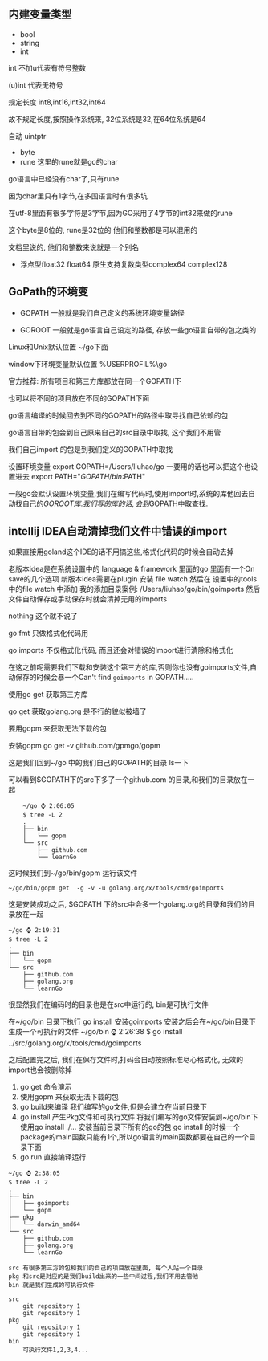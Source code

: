 ## 内建变量类型

- bool
- string
- int

int 不加u代表有符号整数

(u)int 代表无符号 

规定长度 int8,int16,int32,int64

故不规定长度,按照操作系统来, 32位系统是32,在64位系统是64

自动 uintptr



- byte
- rune
这里的rune就是go的char

go语言中已经没有char了,只有rune

因为char里只有1字节,在多国语言时有很多坑

在utf-8里面有很多字符是3字节,因为GO采用了4字节的int32来做的rune

这个byte是8位的, rune是32位的 他们和整数都是可以混用的

文档里说的, 他们和整数来说就是一个别名

- 浮点型float32 float64  原生支持复数类型complex64 complex128




## GoPath的环境变

- GOPATH 一般就是我们自己定义的系统环境变量路径

- GOROOT 一般就是go语言自己设定的路径, 存放一些go语言自带的包之类的


Linux和Unix默认位置  ~/go下面

window下环境变量默认位置 %USERPROFIL%\go 

官方推荐: 所有项目和第三方库都放在同一个GOPATH下

也可以将不同的项目放在不同的GOPATH下面

go语言编译的时候回去到不同的GOPATH的路径中取寻找自己依赖的包

go语言自带的包会到自己原来自己的src目录中取找, 这个我们不用管

我们自己import 的包是到我们定义的GOPATH中取找

设置环境变量
export GOPATH=/Users/liuhao/go
一要用的话也可以把这个也设置进去
export PATH="$GOPATH/bin:$PATH"

一般go会默认设置环境变量,我们在编写代码时,使用import时,系统的库他回去自动找自己的$GOROOT库.
我们写的库的话,会到$GOPATH中取查找.


## intellij IDEA自动清掉我们文件中错误的import

如果直接用goland这个IDE的话不用搞这些,格式化代码的时候会自动去掉

老版本idea是在系统设置中的 language & framework 里面的go 里面有一个On save的几个选项
新版本idea需要在plugin 安装 file watch 然后在 设置中的tools 中的file watch 中添加
我的添加目录案例: /Users/liuhao/go/bin/goimports 然后文件自动保存或手动保存时就会清掉无用的imports

nothing     这个就不说了 

go fmt      只做格式化代码用

go imports  不仅格式化代码, 而且还会对错误的Import进行清除和格式化

在这之前呢需要我们下载和安装这个第三方的库,否则你也没有goimports文件,自动保存的时候会暴一个Can't find `goimports` in GOPATH.....

使用go get 获取第三方库

go get 获取golang.org 是不行的貌似被墙了

要用gopm 来获取无法下载的包

安装gopm
go get -v github.com/gpmgo/gopm

这是我们回到~/go 中的我们自己的GOPATH的目录 ls一下

可以看到$GOPATH下的src下多了一个github.com 的目录,和我们的目录放在一起
```shell
    ~/go ⌚ 2:06:05
    $ tree -L 2
    .
    ├── bin
    │   └── gopm
    └── src
        ├── github.com
        └── learnGo
```

这时候我们到~/go/bin/gopm 运行该文件

`~/go/bin/gopm get  -g -v -u golang.org/x/tools/cmd/goimports`

这是安装成功之后, $GOPATH 下的src中会多一个golang.org的目录和我们的目录放在一起
```
~/go ⌚ 2:19:31
$ tree -L 2
.
├── bin
│   └── gopm
└── src
    ├── github.com
    ├── golang.org
    └── learnGo
```

很显然我们在编码时的目录也是在src中运行的, bin是可执行文件

在~/go/bin 目录下执行 go install 安装goimports 安装之后会在~/go/bin目录下生成一个可执行的文件
~/go/bin ⌚ 2:26:38
$ go install  ../src/golang.org/x/tools/cmd/goimports


之后配置完之后, 我们在保存文件时,打码会自动按照标准尽心格式化, 无效的import也会被删除掉


1. go get 命令演示
2. 使用gopm 来获取无法下载的包
3. go build来编译 我们编写的go文件,但是会建立在当前目录下
4. go install 产生Pkg文件和可执行文件 将我们编写的go文件安装到~/go/bin下
    使用go install ./... 安装当前目录下所有的go的包
    go install 的时候一个package的main函数只能有1个,所以go语言的main函数都要在自己的一个目录下面
5. go run 直接编译运行

```aidl
~/go ⌚ 2:38:05
$ tree -L 2
.
├── bin
│   ├── goimports
│   └── gopm
├── pkg
│   └── darwin_amd64
└── src
    ├── github.com
    ├── golang.org
    └── learnGo

```

```
src 有很多第三方的包和我们的自己的项目放在里面, 每个人站一个目录
pkg 和src是对应的是我们build出来的一些中间过程,我们不用去管他
bin 就是我们生成的可执行文件

src
    git repository 1
    git repository 1
pkg
    git repository 1
    git repository 1
bin
    可执行文件1,2,3,4...
```